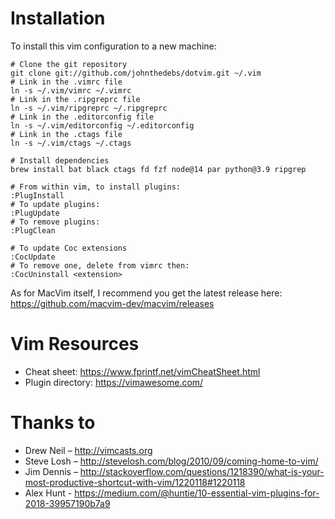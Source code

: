 Installation
============

To install this vim configuration to a new machine:

    # Clone the git repository
    git clone git://github.com/johnthedebs/dotvim.git ~/.vim
    # Link in the .vimrc file
    ln -s ~/.vim/vimrc ~/.vimrc
    # Link in the .ripgreprc file
    ln -s ~/.vim/ripgreprc ~/.ripgreprc
    # Link in the .editorconfig file
    ln -s ~/.vim/editorconfig ~/.editorconfig
    # Link in the .ctags file
    ln -s ~/.vim/ctags ~/.ctags

    # Install dependencies
    brew install bat black ctags fd fzf node@14 par python@3.9 ripgrep

    # From within vim, to install plugins:
    :PlugInstall
    # To update plugins:
    :PlugUpdate
    # To remove plugins:
    :PlugClean

    # To update Coc extensions
    :CocUpdate
    # To remove one, delete from vimrc then:
    :CocUninstall <extension>


As for MacVim itself, I recommend you get the latest release here:
https://github.com/macvim-dev/macvim/releases


Vim Resources
=============

* Cheat sheet: https://www.fprintf.net/vimCheatSheet.html
* Plugin directory: https://vimawesome.com/


Thanks to
=========

* Drew Neil – http://vimcasts.org
* Steve Losh – http://stevelosh.com/blog/2010/09/coming-home-to-vim/
* Jim Dennis – http://stackoverflow.com/questions/1218390/what-is-your-most-productive-shortcut-with-vim/1220118#1220118
* Alex Hunt - https://medium.com/@huntie/10-essential-vim-plugins-for-2018-39957190b7a9
